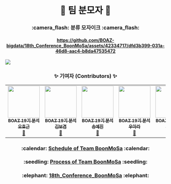 <h1 align='center'>🥸 팀 분모자 🥸</h1>
<h3 align='center'>:camera_flash: 분류 모자이크 :camera_flash:</h3>

<h4 align='center'>

https://github.com/BOAZ-bigdata/18th_Conference_BoonMoSa/assets/42334717/dfd3b399-031a-46d8-aac4-b8da47535472
</h4>

<img align='center' src='https://user-images.githubusercontent.com/42334717/227575043-5c65230c-f283-46b0-a46c-0569ee20cd56.gif'/>

<h3 align='center'> ✨ 기여자 (Contributors) ✨ </h3>

<!-- ALL-CONTRIBUTORS-LIST:START - Do not remove or modify this section -->
<!-- prettier-ignore-start -->
<!-- markdownlint-disable -->
<table align='center'>
  <tr>
    <td align="center"><a href="https://github.com/Zerohertz"><img src="https://avatars.githubusercontent.com/u/42334717" width="100px;" alt=""/><br/><sub><b>BOAZ 19기 분석 오효근</b></sub></a><br/><a href="https://github.com/BOAZ-bigdata" title="BOAZ">🐘</a></td>
    <td align="center"><a href="https://github.com/seedspirit"><img src="https://avatars.githubusercontent.com/u/109015852" width="100px;" alt=""/><br/><sub><b>BOAZ 19기 분석 김보겸</b></sub></a><br/><a href="https://github.com/BOAZ-bigdata" title="BOAZ">🐘</a></td>
    <td align="center"><a href="https://github.com/yejincode"><img src="https://avatars.githubusercontent.com/u/69861207" width="100px;" alt=""/><br/><sub><b>BOAZ 19기 분석 송예진</b></sub></a><br/><a href="https://github.com/BOAZ-bigdata" title="BOAZ">🐘</a></td>
    <td align="center"><a href="https://github.com/woo-ara"><img src="https://avatars.githubusercontent.com/u/69287689" width="100px;" alt=""/><br/><sub><b>BOAZ 19기 분석 우아라</b></sub></a><br /><a href="https://github.com/BOAZ-bigdata" title="BOAZ">🐘</a></td>
    <td align="center"><a href="https://github.com/seohl16"><img src="https://avatars.githubusercontent.com/u/68208055" width="100px;" alt=""/><br/><sub><b>BOAZ 19기 분석 임서현</b></sub></a><br/><a href="https://github.com/BOAZ-bigdata" title="BOAZ">🐘</a></td>
  </tr>
</table>

<!-- markdownlint-restore -->
<!-- prettier-ignore-end -->
<!-- ALL-CONTRIBUTORS-LIST:END -->

<h3 align='center'>:calendar: <a href="https://github.com/Team-BoonMoSa/.github/blob/main/README.md#calendar-schedule-calendar">Schedule of Team BoonMoSa</a> :calendar:</h3>

<h3 align='center'>:seedling: <a href="https://github.com/Team-BoonMoSa/.github/blob/main/README.md#seedling-process-seedling">Process of Team BoonMoSa</a> :seedling:</h3>

<h3 align='center'>:elephant: <a href="https://github.com/BOAZ-bigdata/18th_Conference_BoonMoSa">18th_Conference_BoonMoSa</a> :elephant:</h3>

